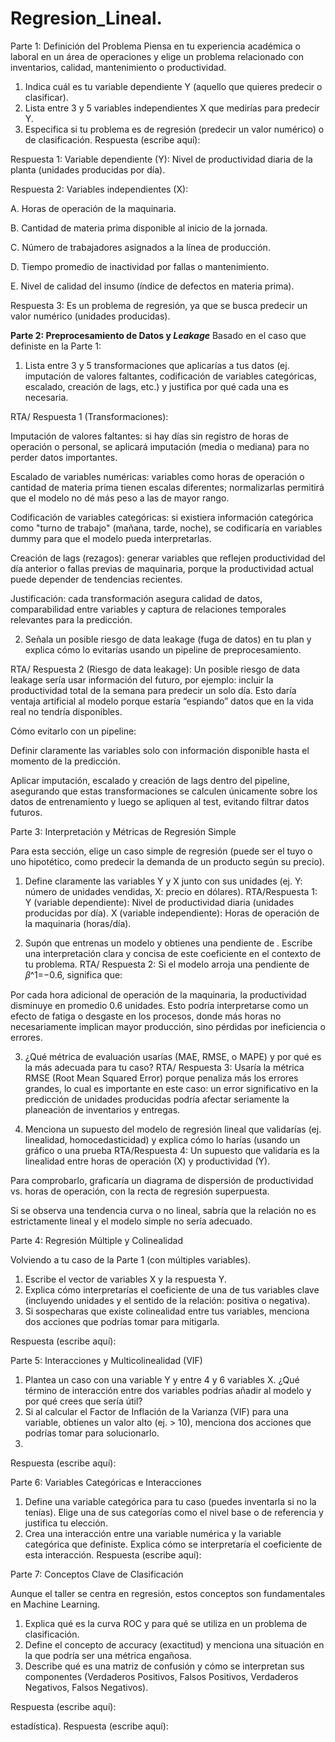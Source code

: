 # Regresion_Lineal.
Parte 1: Definición del Problema
Piensa en tu experiencia académica o laboral en un área de operaciones y elige un problema relacionado con inventarios, calidad, mantenimiento o productividad.

1. Indica cuál es tu variable dependiente Y (aquello que quieres predecir o clasificar).
2. Lista entre 3 y 5 variables independientes X que medirías para predecir Y.
3. Especifica si tu problema es de regresión (predecir un valor numérico) o de clasificación.
Respuesta (escribe aquí):

Respuesta 1: 
Variable dependiente (Y): Nivel de productividad diaria de la planta (unidades producidas por día).

Respuesta 2:
Variables independientes (X):

A. Horas de operación de la maquinaria.

B. Cantidad de materia prima disponible al inicio de la jornada.

C. Número de trabajadores asignados a la línea de producción.

D. Tiempo promedio de inactividad por fallas o mantenimiento.

E. Nivel de calidad del insumo (índice de defectos en materia prima).

Respuesta 3:
Es un problema de regresión, ya que se busca predecir un valor numérico (unidades producidas).


**Parte 2: Preprocesamiento de Datos y *Leakage***
Basado en el caso que definiste en la Parte 1:

1. Lista entre 3 y 5 transformaciones que aplicarías a tus datos (ej. imputación de valores faltantes, codificación de variables categóricas, escalado, creación de lags, etc.) y justifica por qué cada una es necesaria.

RTA/ Respuesta 1 (Transformaciones):

Imputación de valores faltantes: si hay días sin registro de horas de operación o personal, se aplicará imputación (media o mediana) para no perder datos importantes.

Escalado de variables numéricas: variables como horas de operación o cantidad de materia prima tienen escalas diferentes; normalizarlas permitirá que el modelo no dé más peso a las de mayor rango.

Codificación de variables categóricas: si existiera información categórica como "turno de trabajo" (mañana, tarde, noche), se codificaría en variables dummy para que el modelo pueda interpretarlas.

Creación de lags (rezagos): generar variables que reflejen productividad del día anterior o fallas previas de maquinaria, porque la productividad actual puede depender de tendencias recientes.

Justificación: cada transformación asegura calidad de datos, comparabilidad entre variables y captura de relaciones temporales relevantes para la predicción.
  
2. Señala un posible riesgo de data leakage (fuga de datos) en tu plan y explica cómo lo evitarías usando un pipeline de preprocesamiento.
   
RTA/ Respuesta 2 (Riesgo de data leakage):
Un posible riesgo de data leakage sería usar información del futuro, por ejemplo: incluir la productividad total de la semana para predecir un solo día. Esto daría ventaja artificial al modelo porque estaría “espiando” datos que en la vida real no tendría disponibles.

Cómo evitarlo con un pipeline:

Definir claramente las variables solo con información disponible hasta el momento de la predicción.

Aplicar imputación, escalado y creación de lags dentro del pipeline, asegurando que estas transformaciones se calculen únicamente sobre los datos de entrenamiento y luego se apliquen al test, evitando filtrar datos futuros.

Parte 3: Interpretación y Métricas de Regresión Simple

Para esta sección, elige un caso simple de regresión (puede ser el tuyo o uno hipotético, como predecir la demanda de un producto según su precio).

1. Define claramente las variables Y y X junto con sus unidades (ej. Y: número de unidades vendidas, X: precio en dólares).
   RTA/Respuesta 1:
Y (variable dependiente): Nivel de productividad diaria (unidades producidas por día).
X (variable independiente): Horas de operación de la maquinaria (horas/día).
   
2. Supón que entrenas un modelo y obtienes una pendiente de . Escribe una interpretación clara y concisa de este coeficiente en el contexto de tu problema.
   RTA/ Respuesta 2:
Si el modelo arroja una pendiente de 𝛽^1=−0.6, significa que:

Por cada hora adicional de operación de la maquinaria, la productividad disminuye en promedio 0.6 unidades.
Esto podría interpretarse como un efecto de fatiga o desgaste en los procesos, donde más horas no necesariamente implican mayor producción, sino pérdidas por ineficiencia o errores.
   
3. ¿Qué métrica de evaluación usarías (MAE, RMSE, o MAPE) y por qué es la más adecuada para tu caso?
   RTA/ Respuesta 3:
Usaría la métrica RMSE (Root Mean Squared Error) porque penaliza más los errores grandes, lo cual es importante en este caso: un error significativo en la predicción de unidades producidas podría afectar seriamente la planeación de inventarios y entregas.
   
4. Menciona un supuesto del modelo de regresión lineal que validarías (ej. linealidad, homocedasticidad) y explica cómo lo harías (usando un gráfico o una prueba
   RTA/Respuesta 4:
Un supuesto que validaría es la linealidad entre horas de operación (X) y productividad (Y).

Para comprobarlo, graficaría un diagrama de dispersión de productividad vs. horas de operación, con la recta de regresión superpuesta.

Si se observa una tendencia curva o no lineal, sabría que la relación no es estrictamente lineal y el modelo simple no sería adecuado.

Parte 4: Regresión Múltiple y Colinealidad

Volviendo a tu caso de la Parte 1 (con múltiples variables).

1. Escribe el vector de variables X y la respuesta Y.
2. Explica cómo interpretarías el coeficiente de una de tus variables clave (incluyendo unidades y el sentido de la relación: positiva o negativa).
3. Si sospecharas que existe colinealidad entre tus variables, menciona dos acciones que podrías tomar para mitigarla.
   
Respuesta (escribe aquí):

Parte 5: Interacciones y Multicolinealidad (VIF)

1. Plantea un caso con una variable Y y entre 4 y 6 variables X. ¿Qué término de interacción entre dos variables podrías añadir al modelo y por qué crees que sería útil?
2. Si al calcular el Factor de Inflación de la Varianza (VIF) para una variable, obtienes un valor alto (ej. > 10), menciona dos acciones que podrías tomar para solucionarlo.
3. 
Respuesta (escribe aquí):

Parte 6: Variables Categóricas e Interacciones

1. Define una variable categórica para tu caso (puedes inventarla si no la tenías). Elige una de sus categorías como el nivel base o de referencia y justifica tu elección.
2. Crea una interacción entre una variable numérica y la variable categórica que definiste. Explica cómo se interpretaría el coeficiente de esta interacción.
Respuesta (escribe aquí):

Parte 7: Conceptos Clave de Clasificación

Aunque el taller se centra en regresión, estos conceptos son fundamentales en Machine Learning.

1. Explica qué es la curva ROC y para qué se utiliza en un problema de clasificación.
2. Define el concepto de accuracy (exactitud) y menciona una situación en la que podría ser una métrica engañosa.
3. Describe qué es una matriz de confusión y cómo se interpretan sus componentes (Verdaderos Positivos, Falsos Positivos, Verdaderos Negativos, Falsos Negativos).
   
Respuesta (escribe aquí):












estadística).
Respuesta (escribe aquí):
